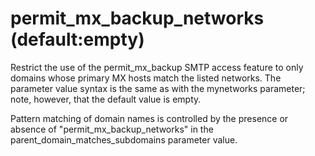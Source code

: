 # permit_mx_backup_networks (default:empty) 


Restrict the use of the permit_mx_backup SMTP access feature to
only domains whose primary MX hosts match the listed networks.
The parameter value syntax is the same as with the mynetworks
parameter; note, however, that the default value is empty.  

 Pattern matching of domain names is controlled by the presence
or absence of "permit_mx_backup_networks" in the
parent_domain_matches_subdomains parameter value.  


